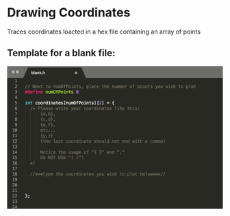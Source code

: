 # Drawing Coordinates

Traces coordinates loacted in a hex file containing an array of points

## Template for a blank file:

![template](https://github.com/EdwardLu2018/LaserShow/blob/master/tracing-coordinates/image-for-readme/template.png)
